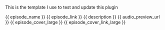This is the template I use to test and update this plugin

{{ episode_name }}
{{ episode_link }}
{{ description }}
{{ audio_preview_url }}
{{ episode_cover_large }}
{{ episode_cover_link_large }}
